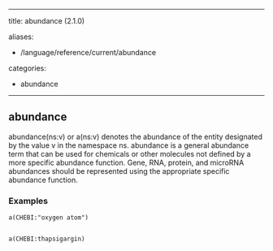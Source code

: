
---
title: abundance (2.1.0)

aliases:
- /language/reference/current/abundance


categories:

- abundance

---
<!-- COMPUTER GENERATED PAGE!!! DO NOT EDIT DIRECTLY  -->
<!--    must be changed in scripts/templates.py which is processed by scripts/update_refs.py -->

## abundance

abundance(ns:v) or a(ns:v) denotes the abundance of the entity designated by the value v in the namespace ns. abundance is a general abundance term that can be used for chemicals or other molecules not defined by a more specific abundance function. Gene, RNA, protein, and microRNA abundances should be represented using the appropriate specific abundance function.



### Examples


    a(CHEBI:"oxygen atom")


    a(CHEBI:thapsigargin)


